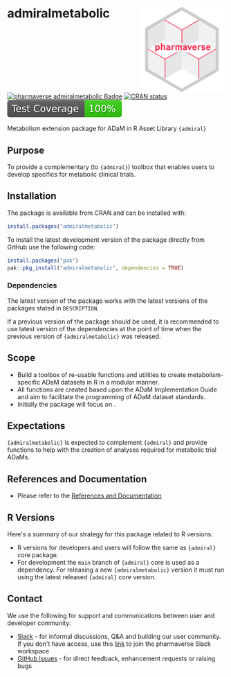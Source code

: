 # admiralmetabolic <img src="man/figures/logo.png" align="right" width="200" style="margin-left:50px;"/>

<!-- badges: start -->
[![pharmaverse admiralmetabolic Badge](http://pharmaverse.org/shields/admiralmetabolic.svg)](https://pharmaverse.org)
[![CRAN status](https://www.r-pkg.org/badges/version/admiralmetabolic)](https://CRAN.R-project.org/package=admiralmetabolic)
[![Test Coverage](https://raw.githubusercontent.com/pharmaverse/admiralmetabolic/badges/main/test-coverage.svg)](https://raw.githubusercontent.com/pharmaverse/admiralmetabolic/badges/main/test-coverage.svg)
<!-- badges: end -->

Metabolism extension package for ADaM in R Asset Library `{admiral}`

## Purpose

To provide a complementary (to `{admiral}`) toolbox that enables users
to develop specifics for metabolic clinical trials.

## Installation

The package is available from CRAN and can be installed with:

```r
install.packages("admiralmetabolic")
```

To install the latest development version of the package directly from
GitHub use the following code:

```r
install.packages("pak")
pak::pkg_install("admiralmetabolic", dependencies = TRUE)
```

### Dependencies

The latest version of the package works with the latest versions of the
packages stated in `DESCRIPTION`.

If a previous version of the package should be used, it is recommended
to use latest version of the dependencies at the point of time when the
previous version of `{admiralmetabolic}` was released.

## Scope

-   Build a toolbox of re-usable functions and utilities to create
    metabolism-specific ADaM datasets in R in a modular manner.
-   All functions are created based upon the ADaM Implementation Guide
    and aim to facilitate the programming of ADaM dataset standards.
-   Initially the package will focus on <insert focus>.

## Expectations

`{admiralmetabolic}` is expected to complement `{admiral}` and provide
functions to help with the creation of analyses required
for metabolic trial ADaMs.

## References and Documentation

-   Please refer to the [References and
    Documentation](https://pharmaverse.github.io/admiral/index.html#references-and-documentation)

## R Versions

Here's a summary of our strategy for this package related to R versions:

-   R versions for developers and users will follow the same as
    `{admiral}` core package.
-   For development the `main` branch of `{admiral}` core is used as a
    dependency. For releasing a new `{admiralmetabolic}` version it must run
    using the latest released `{admiral}` core version.

## Contact

We use the following for support and communications between user and
developer community:

-   [Slack](https://pharmaverse.slack.com/) - for
    informal discussions, Q&A and building our user community. If you
    don't have access, use this
    [link](https://join.slack.com/t/pharmaverse/shared_invite/zt-yv5atkr4-Np2ytJ6W_QKz_4Olo7Jo9A)
    to join the pharmaverse Slack workspace
-   [GitHub Issues](https://github.com/pharmaverse/admiralmetabolic/issues) -
    for direct feedback, enhancement requests or raising bugs
